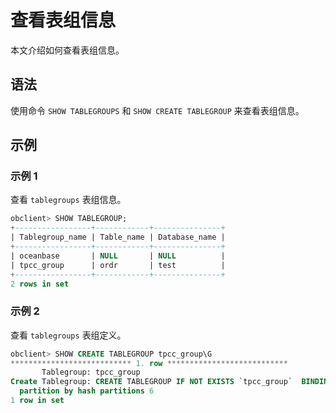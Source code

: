 # 查看表组信息

本文介绍如何查看表组信息。

## 语法

使用命令 `SHOW TABLEGROUPS` 和 `SHOW CREATE TABLEGROUP` 来查看表组信息。

## 示例

### 示例 1

查看 `tablegroups` 表组信息。

```sql
obclient> SHOW TABLEGROUP;
+-----------------+------------+---------------+
| Tablegroup_name | Table_name | Database_name |
+-----------------+------------+---------------+
| oceanbase       | NULL       | NULL          |
| tpcc_group      | ordr       | test          |
+-----------------+------------+---------------+
2 rows in set
```

### 示例 2

查看 `tablegroups` 表组定义。

```sql
obclient> SHOW CREATE TABLEGROUP tpcc_group\G
*************************** 1. row ***************************
       Tablegroup: tpcc_group
Create Tablegroup: CREATE TABLEGROUP IF NOT EXISTS `tpcc_group`  BINDING = FALSE
  partition by hash partitions 6
1 row in set
```
